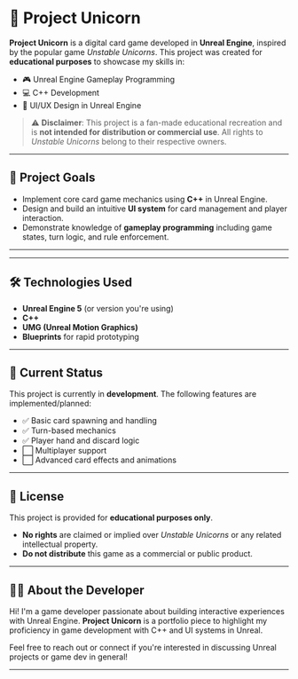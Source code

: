 # 🦄 Project Unicorn

**Project Unicorn** is a digital card game developed in **Unreal Engine**, inspired by the popular game *Unstable Unicorns*. This project was created for **educational purposes** to showcase my skills in:

- 🎮 Unreal Engine Gameplay Programming
- 💻 C++ Development
- 🎨 UI/UX Design in Unreal Engine

> ⚠️ **Disclaimer**: This project is a fan-made educational recreation and is **not intended for distribution or commercial use**. All rights to *Unstable Unicorns* belong to their respective owners.

---

## 🎯 Project Goals

- Implement core card game mechanics using **C++** in Unreal Engine.
- Design and build an intuitive **UI system** for card management and player interaction.
- Demonstrate knowledge of **gameplay programming** including game states, turn logic, and rule enforcement.

---


---

## 🛠️ Technologies Used

- **Unreal Engine 5** (or version you're using)
- **C++**
- **UMG (Unreal Motion Graphics)**
- **Blueprints** for rapid prototyping

---

## 🚧 Current Status

This project is currently in **development**. The following features are implemented/planned:

- ✅ Basic card spawning and handling
- ✅ Turn-based mechanics
- ✅ Player hand and discard logic
- ⬜ Multiplayer support
- ⬜ Advanced card effects and animations

---

## 📜 License

This project is provided for **educational purposes only**.

- **No rights** are claimed or implied over *Unstable Unicorns* or any related intellectual property.
- **Do not distribute** this game as a commercial or public product.

---

## 🙋‍♂️ About the Developer

Hi! I'm a game developer passionate about building interactive experiences with Unreal Engine. **Project Unicorn** is a portfolio piece to highlight my proficiency in game development with C++ and UI systems in Unreal.

Feel free to reach out or connect if you're interested in discussing Unreal projects or game dev in general!

---


